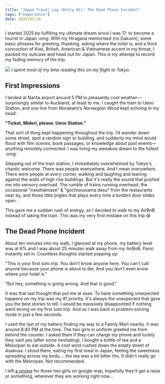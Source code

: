 ```yaml
---
title: "Japan Travel Log (Entry #1): The Dead Phone Incident"
tags: ["experience"]
date: 2025/05/10
---
```


I started 2025 by fulfilling my ultimate dream since I was 17: to become a tourist in Japan :omg: With my Hiragana memorised (no Dakuon), some basic phrases for greeting, thanking, asking where the toilet is, and a thick concoction of Kiwi, British, American & Vietnamese accent in my throat, I packed my suitcase and head out for Japan. This is my attempt to record my fading memory of the trip.

![](waiting-for-plane.jpg)
*I spent most of my time reading this on my flight to Tokyo.*

## First Impressions

I landed at Narita airport around 5 PM to pleasantly cool weather—surprisingly similar to Auckland, at least to me. I caught the train to Ueno Station, and one line from Murakami’s _Norwegian Wood_ kept echoing in my head:

**"Ticket, Midori, please. Ueno Station."**

That sort of thing kept happening throughout the trip. I’d wander down some street, spot a random sign or building, and suddenly my mind would flood with film scenes, book passages, or knowledge about past events—anything remotely connected. I was living my weeaboo dream to the fullest :omg:

Stepping out of the train station, I immediately overwhelmed by Tokyo's chaotic welcome. There was people everywhere. And I mean *everywhere*. There were people at every corner, walking and laughing and leaning against the walls of high rise buildings. But it's really the sound that pushed me into sensory overload. The rumble of trains running overhead, the occasional "irasshaimase" & "gochisousama desu" from the restaurants near by, and those little jingles that plays every time a konbini door slides open.

This gave me a sudden rush of energy, so I decided to walk to my AirBnB instead of taking the train. This was my very first mistake on this trip :laughing:

## The Dead Phone Incident

About ten minutes into my walk, I glanced at my phone, my battery level was at 6% and I was about 25 minutes walk away from my AirBnB. Panic instantly set in. Countless thoughts started popping up:

"This is your first solo trip. You don't know anyone here. You can't call anyone because your phone is about to die. And you don't even know where your hotel is."

"But hey, something is going wrong. And that is good."

It was that last thought that put me at ease. To have something unexpected happens on my trip was my #1 priority. It's always the unexpected that gave you the best stories to tell. I would be massively disappointed if nothing went wrong on my first solo trip. And so I was back in problem solving mode in just a few seconds.

I used the last of my battery finding my way to a Family Mart nearby. It was around 8:40 PM at the time. The two girls in uniform greeted me from behind the counter. I asked them if they can charge my phone and luckily they said yes (after some hesitating). I bought a bottle of tea and a Melonpan to eat outside. A cool wind rushed down the empty street of Asakusa. I stood there, eating my first meal in Japan, feeling the sweetness spreading across my body.....the tea was a bit bitter tho. It didn't really go with the Melonpan. Not recommended.

I left [a review](https://maps.app.goo.gl/USdVFFVHb8TSUUSK9) for those two girls on google map, hopefully they'll get a raise or something, wherever they are working right now...
